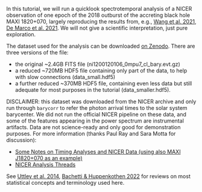 In this tutorial, we will run a quicklook spectrotemporal analysis of a NICER observation of one epoch of the 2018 outburst of the accreting black hole MAXI 1820+070, largely reproducing the results from, e.g., [Wang et al. 2021](https://ui.adsabs.harvard.edu/abs/2021ApJ...910L...3W/abstract), [De Marco et al. 2021](https://ui.adsabs.harvard.edu/abs/2021A%26A...654A..14D/abstract). We will not give a scientific interpretation, just pure exploration.

The dataset used for the analysis can be downloaded [on Zenodo](https://zenodo.org/records/13149195). There are three versions of the file:

+ the original ~2.4GB FITS file (ni1200120106_0mpu7_cl_bary.evt.gz)
+ a reduced ~720MB HDF5 file containing only part of the data, to help with slow connections (data_small.hdf5)
+ a further reduced ~370MB HDF5 file, containing even less data but still adequate for most purposes in the tutorial (data_smaller.hdf5).

DISCLAIMER: this dataset was downloaded from the NICER archive and only run through `barycorr` to refer the photon arrival times to the solar system barycenter. We did not run the official NICER pipeline on these data, and some of the features appearing in the power spectrum are instrumental artifacts. Data are not science-ready and only good for demonstration purposes. For more information (thanks Paul Ray and Sara Motta for discussion): 

+ [Some Notes on Timing Analyses and NICER Data (using also MAXI J1820+070 as an example)](https://heasarc.gsfc.nasa.gov/docs/nicer/data_analysis/workshops/nicer_wkshp_timing_5_4_21.pdf)
+ [NICER Analysis Threads](https://heasarc.gsfc.nasa.gov/docs/nicer/analysis_threads/)

See [Uttley et al. 2014](https://ui.adsabs.harvard.edu/abs/2014A%26ARv..22...72U/abstract), [Bachetti & Huppenkothen 2022](https://ui.adsabs.harvard.edu/abs/2022arXiv220907954B/abstract) for reviews on most statistical concepts and terminology used here.

